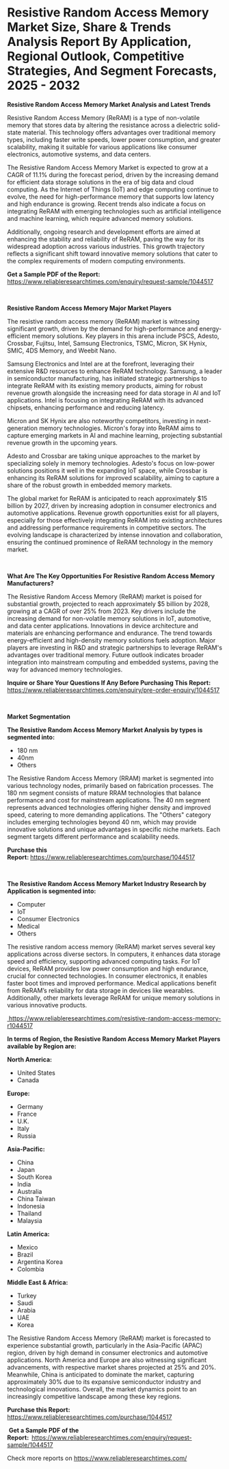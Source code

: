 <p><h1>Resistive Random Access Memory Market Size, Share & Trends Analysis Report By Application, Regional Outlook, Competitive Strategies, And Segment Forecasts, 2025 - 2032</h1></p><p><strong>Resistive Random Access Memory Market Analysis and Latest Trends</strong></p>
<p><p>Resistive Random Access Memory (ReRAM) is a type of non-volatile memory that stores data by altering the resistance across a dielectric solid-state material. This technology offers advantages over traditional memory types, including faster write speeds, lower power consumption, and greater scalability, making it suitable for various applications like consumer electronics, automotive systems, and data centers.</p><p>The Resistive Random Access Memory Market is expected to grow at a CAGR of 11.1% during the forecast period, driven by the increasing demand for efficient data storage solutions in the era of big data and cloud computing. As the Internet of Things (IoT) and edge computing continue to evolve, the need for high-performance memory that supports low latency and high endurance is growing. Recent trends also indicate a focus on integrating ReRAM with emerging technologies such as artificial intelligence and machine learning, which require advanced memory solutions.</p><p>Additionally, ongoing research and development efforts are aimed at enhancing the stability and reliability of ReRAM, paving the way for its widespread adoption across various industries. This growth trajectory reflects a significant shift toward innovative memory solutions that cater to the complex requirements of modern computing environments.</p></p>
<p><strong>Get a Sample PDF of the Report:&nbsp;</strong> <a href="https://www.reliableresearchtimes.com/enquiry/request-sample/1044517?utm_campaign=2179&utm_medium=2&utm_source=Github&utm_content=ia&utm_term=10022025&utm_id=resistive-random-access-memory">https://www.reliableresearchtimes.com/enquiry/request-sample/1044517</a></p>
<p>&nbsp;</p>
<p><strong>Resistive Random Access Memory Major Market Players</strong></p>
<p><p>The resistive random access memory (ReRAM) market is witnessing significant growth, driven by the demand for high-performance and energy-efficient memory solutions. Key players in this arena include PSCS, Adesto, Crossbar, Fujitsu, Intel, Samsung Electronics, TSMC, Micron, SK Hynix, SMIC, 4DS Memory, and Weebit Nano.</p><p>Samsung Electronics and Intel are at the forefront, leveraging their extensive R&D resources to enhance ReRAM technology. Samsung, a leader in semiconductor manufacturing, has initiated strategic partnerships to integrate ReRAM with its existing memory products, aiming for robust revenue growth alongside the increasing need for data storage in AI and IoT applications. Intel is focusing on integrating ReRAM with its advanced chipsets, enhancing performance and reducing latency.</p><p>Micron and SK Hynix are also noteworthy competitors, investing in next-generation memory technologies. Micron's foray into ReRAM aims to capture emerging markets in AI and machine learning, projecting substantial revenue growth in the upcoming years.</p><p>Adesto and Crossbar are taking unique approaches to the market by specializing solely in memory technologies. Adesto's focus on low-power solutions positions it well in the expanding IoT space, while Crossbar is enhancing its ReRAM solutions for improved scalability, aiming to capture a share of the robust growth in embedded memory markets.</p><p>The global market for ReRAM is anticipated to reach approximately $15 billion by 2027, driven by increasing adoption in consumer electronics and automotive applications. Revenue growth opportunities exist for all players, especially for those effectively integrating ReRAM into existing architectures and addressing performance requirements in competitive sectors. The evolving landscape is characterized by intense innovation and collaboration, ensuring the continued prominence of ReRAM technology in the memory market.</p></p>
<p>&nbsp;</p>
<p><strong>What Are The Key Opportunities For Resistive Random Access Memory Manufacturers?</strong></p>
<p><p>The Resistive Random Access Memory (ReRAM) market is poised for substantial growth, projected to reach approximately $5 billion by 2028, growing at a CAGR of over 25% from 2023. Key drivers include the increasing demand for non-volatile memory solutions in IoT, automotive, and data center applications. Innovations in device architecture and materials are enhancing performance and endurance. The trend towards energy-efficient and high-density memory solutions fuels adoption. Major players are investing in R&D and strategic partnerships to leverage ReRAM's advantages over traditional memory. Future outlook indicates broader integration into mainstream computing and embedded systems, paving the way for advanced memory technologies.</p></p>
<p><strong>Inquire or Share Your Questions If Any Before Purchasing This Report:</strong> <a href="https://www.reliableresearchtimes.com/enquiry/pre-order-enquiry/1044517?utm_campaign=2179&utm_medium=2&utm_source=Github&utm_content=ia&utm_term=10022025&utm_id=resistive-random-access-memory">https://www.reliableresearchtimes.com/enquiry/pre-order-enquiry/1044517</a></p>
<p>&nbsp;</p>
<p><strong>Market Segmentation</strong></p>
<p><strong>The Resistive Random Access Memory Market Analysis by types is segmented into:</strong></p>
<p><ul><li>180 nm</li><li>40nm</li><li>Others</li></ul></p>
<p><p>The Resistive Random Access Memory (RRAM) market is segmented into various technology nodes, primarily based on fabrication processes. The 180 nm segment consists of mature RRAM technologies that balance performance and cost for mainstream applications. The 40 nm segment represents advanced technologies offering higher density and improved speed, catering to more demanding applications. The "Others" category includes emerging technologies beyond 40 nm, which may provide innovative solutions and unique advantages in specific niche markets. Each segment targets different performance and scalability needs.</p></p>
<p><strong>Purchase this Report:&nbsp;</strong><a href="https://www.reliableresearchtimes.com/purchase/1044517?utm_campaign=2179&utm_medium=2&utm_source=Github&utm_content=ia&utm_term=10022025&utm_id=resistive-random-access-memory">https://www.reliableresearchtimes.com/purchase/1044517</a></p>
<p>&nbsp;</p>
<p><strong>The Resistive Random Access Memory Market Industry Research by Application is segmented into:</strong></p>
<p><ul><li>Computer</li><li>IoT</li><li>Consumer Electronics</li><li>Medical</li><li>Others</li></ul></p>
<p><p>The resistive random access memory (ReRAM) market serves several key applications across diverse sectors. In computers, it enhances data storage speed and efficiency, supporting advanced computing tasks. For IoT devices, ReRAM provides low power consumption and high endurance, crucial for connected technologies. In consumer electronics, it enables faster boot times and improved performance. Medical applications benefit from ReRAM’s reliability for data storage in devices like wearables. Additionally, other markets leverage ReRAM for unique memory solutions in various innovative products.</p></p>
<p><a href="https://www.reliableresearchtimes.com/resistive-random-access-memory-r1044517?utm_campaign=2179&utm_medium=2&utm_source=Github&utm_content=ia&utm_term=10022025&utm_id=resistive-random-access-memory">&nbsp;https://www.reliableresearchtimes.com/resistive-random-access-memory-r1044517</a></p>
<p><strong>In terms of Region, the Resistive Random Access Memory Market Players available by Region are:</strong></p>
<p>
    <p> <strong> North America: </strong>
        <ul>
            <li>United States</li>
            <li>Canada</li>
        </ul>
        </p> 
    <p> <strong> Europe: </strong>
        <ul>
            <li>Germany</li>
            <li>France</li>
            <li>U.K.</li>
            <li>Italy</li>
            <li>Russia</li>
        </ul>
        </p> 
    <p> <strong> Asia-Pacific: </strong>
        <ul>
            <li>China</li>
            <li>Japan</li>
            <li>South Korea</li>
            <li>India</li>
            <li>Australia</li>
            <li>China Taiwan</li>
            <li>Indonesia</li>
            <li>Thailand</li>
            <li>Malaysia</li>
        </ul>
        </p> 
    <p> <strong> Latin America: </strong>
        <ul>
            <li>Mexico</li>
            <li>Brazil</li>
            <li>Argentina Korea</li>
            <li>Colombia</li>
        </ul>
        </p> 
    <p> <strong> Middle East & Africa: </strong>
        <ul>
            <li>Turkey</li>
            <li>Saudi</li>
            <li>Arabia</li>
            <li>UAE</li>
            <li>Korea</li>
        </ul>
    </p>
    </p>
<p><p>The Resistive Random Access Memory (ReRAM) market is forecasted to experience substantial growth, particularly in the Asia-Pacific (APAC) region, driven by high demand in consumer electronics and automotive applications. North America and Europe are also witnessing significant advancements, with respective market shares projected at 25% and 20%. Meanwhile, China is anticipated to dominate the market, capturing approximately 30% due to its expansive semiconductor industry and technological innovations. Overall, the market dynamics point to an increasingly competitive landscape among these key regions.</p></p>
<p><strong>Purchase this Report: </strong><a href="https://www.reliableresearchtimes.com/purchase/1044517?utm_campaign=2179&utm_medium=2&utm_source=Github&utm_content=ia&utm_term=10022025&utm_id=resistive-random-access-memory">https://www.reliableresearchtimes.com/purchase/1044517</a></p>
<p>&nbsp;<strong>Get a Sample PDF of the Report:&nbsp;&nbsp;</strong><a href="https://www.reliableresearchtimes.com/enquiry/request-sample/1044517?utm_campaign=2179&utm_medium=2&utm_source=Github&utm_content=ia&utm_term=10022025&utm_id=resistive-random-access-memory">https://www.reliableresearchtimes.com/enquiry/request-sample/1044517</a></p>
<p><strong></strong></p>
<p>Check more reports on <a href="https://www.reliableresearchtimes.com/?utm_campaign=2179&utm_medium=2&utm_source=Github&utm_content=ia&utm_term=10022025&utm_id=resistive-random-access-memory">https://www.reliableresearchtimes.com/</a></p>